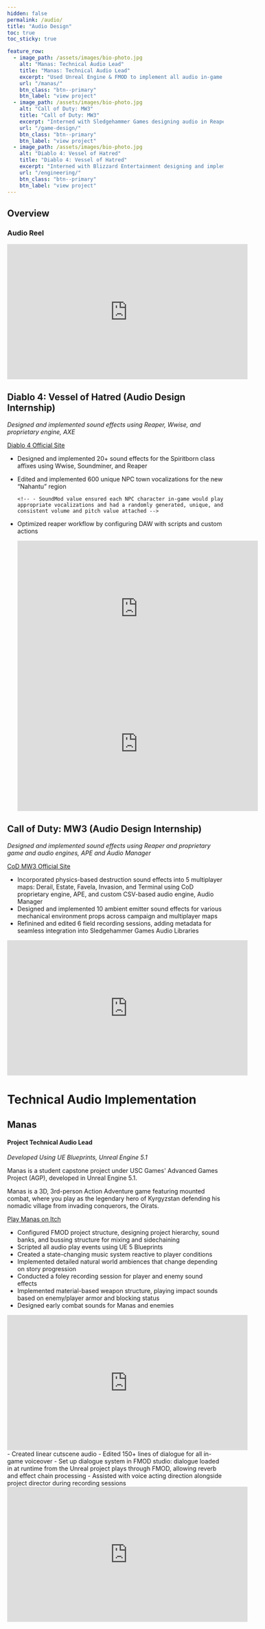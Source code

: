 ```yaml
---
hidden: false
permalink: /audio/
title: "Audio Design"
toc: true
toc_sticky: true

feature_row:
  - image_path: /assets/images/bio-photo.jpg
    alt: "Manas: Technical Audio Lead"
    title: "Manas: Technical Audio Lead"
    excerpt: "Used Unreal Engine & FMOD to implement all audio in-game."
    url: "/manas/"
    btn_class: "btn--primary"
    btn_label: "view project"
  - image_path: /assets/images/bio-photo.jpg
    alt: "Call of Duty: MW3"
    title: "Call of Duty: MW3"
    excerpt: "Interned with Sledgehammer Games designing audio in Reaper and implementing in CoD proprietary game engine."
    url: "/game-design/"
    btn_class: "btn--primary"
    btn_label: "view project"
  - image_path: /assets/images/bio-photo.jpg
    alt: "Diablo 4: Vessel of Hatred"
    title: "Diablo 4: Vessel of Hatred"
    excerpt: "Interned with Blizzard Entertainment designing and implementing audio in Wwise and proprietary game engine"
    url: "/engineering/"
    btn_class: "btn--primary"
    btn_label: "view project"      
---
```

<!-- # Audio Design -->
## Overview
### Audio Reel
<div>
<iframe width="560" height="315" src="https://www.youtube.com/embed/cKQH_X4-X-E?si=TnsQ5oN8cKXHToA2" title="YouTube video player" frameborder="0" allow="accelerometer; autoplay; clipboard-write; encrypted-media; gyroscope; picture-in-picture; web-share" referrerpolicy="strict-origin-when-cross-origin" allowfullscreen></iframe>
</div>

## Diablo 4: Vessel of Hatred (Audio Design Internship)

*Designed and implemented sound effects using Reaper, Wwise, and proprietary engine, AXE*

<div markdown="1">
  <a href="https://diablo4.blizzard.com/" class="btn btn--primary"><i class="fa-solid fa-snowflake"></i> Diablo 4 Official Site</a>
</div>

- Designed and implemented 20+ sound effects for the Spiritborn class affixes using Wwise, Soundminer, and Reaper
  <!--   - Aspect of Empowered Feathers  - Aspect of Recalling Feathers   -->
  <!-- - Plugins used:    - Waves    - Melda Productions    - S-Layer    - Padshop    - Reaper -->
- Edited and implemented 600 unique NPC town vocalizations for the new “Nahantu” region
    <!-- - Set up base random containers with volume and pitch modulation in Wwise -->
    <!-- - Utilized the Diablo 4 "SoundMod" system, associating a Wwise RTPC with unique actors in-game at runtime -->
      <!-- - SoundMod value ensured each NPC character in-game would play appropriate vocalizations and had a randomly generated, unique, and consistent volume and pitch value attached -->
- Optimized reaper workflow by configuring DAW with scripts and custom actions
  <!-- - Integrated the following plugins:     - NVK Tools    - SWS    - Repack -->

  <iframe width="560" height="315" src="https://www.youtube.com/embed/-iHuczxeRW0?si=r-8KIkEXcE2ow64n" title="YouTube video player" frameborder="0" allow="accelerometer; autoplay; clipboard-write; encrypted-media; gyroscope; picture-in-picture; web-share" referrerpolicy="strict-origin-when-cross-origin" allowfullscreen></iframe>

  <iframe width="560" height="315" src="https://www.youtube.com/embed/BVZ_O01bsFY?si=8FibOt9Lf99Ximv1" title="YouTube video player" frameborder="0" allow="accelerometer; autoplay; clipboard-write; encrypted-media; gyroscope; picture-in-picture; web-share" referrerpolicy="strict-origin-when-cross-origin" allowfullscreen></iframe>

<!-- <div style="display: flex; gap: 20px;"> -->
<!-- <div>
  <div>
    <h5>nahantu walla</h5>
    <video width="640" height="360" controls><source src="/assets/videos/nahantu_walla.mp4" type="video/mp4">Your browser does not support the video tag. You can download the video by
      <a href="/assets/videos/nahantu_walla.mp4">clicking here</a>.
    </video>
  </div>
      
  <div>
    <h5>spiritborn legendary eagle affixes</h5>
    <video width="640" height="360" controls><source src="/assets/videos/spiritborn_affixes.mp4" type="video/mp4">Your browser does not support the video tag. You can download the video by 
      <a href="/assets/videos/spiritborn_affixes.mp4">clicking here</a>.
    </video>
  </div>
</div> -->

## Call of Duty: MW3 (Audio Design Internship)
*Designed and implemented sound effects using Reaper and proprietary game and audio engines, APE and Audio Manager*

<div markdown="1">
  <a href="https://www.callofduty.com/modernwarfare3" class="btn btn--primary"><i class="fa-solid fa-gun"></i> CoD MW3 Official Site</a>
</div>

- Incorporated physics-based destruction sound effects into 5 multiplayer maps: Derail, Estate, Favela, Invasion, and Terminal using CoD proprietary engine, APE, and custom CSV-based audio engine, Audio Manager
  <!-- - Implemented in CoD proprietary engine, APE, and custom CSV-based audio engine, Audio Manager -->
  <!-- - Used knowledge of audio design fundamentals to make custom sound banks for each audio asset  -->
    <!-- - Configured audio asset sound banks, specifying parameters such as volume, pitch, fade, and bussing structures -->
    <!-- - Ensured efficient memory usage by reusing audio asset aliases across physics sounds, tightly trimming wav file tails, and reducing sounds to mono when stereo is unnecessary -->
- Designed and implemented 10 ambient emitter sound effects for various mechanical environment props across campaign and multiplayer maps
- Refinined and edited 6 field recording sessions, adding metadata for seamless integration into Sledgehammer Games Audio Libraries
<iframe width="560" height="315" src="https://www.youtube.com/embed/J7OQeF72Oik?si=2PzTYPSi_c6aQgZL" title="YouTube video player" frameborder="0" allow="accelerometer; autoplay; clipboard-write; encrypted-media; gyroscope; picture-in-picture; web-share" referrerpolicy="strict-origin-when-cross-origin" allowfullscreen></iframe>
<!-- <div style="display: flex; gap: 20px;"> -->
<!-- <div>
  <div>
    <h5>physics-based destructible environment objects</h5>
    <video width="640" height="360" controls><source src="/assets/videos/CoD_destructibles.mp4" type="video/mp4">Your browser does not support the video tag. You can download the video by
      <a href="/assets/videos/CoD_destructibles.mp4">clicking here</a>.
    </video>
  </div>
</div> -->

# Technical Audio Implementation
## Manas
#### Project Technical Audio Lead
*Developed Using UE Blueprints, Unreal Engine 5.1*

Manas is a student capstone project under USC Games' Advanced Games Project (AGP), developed in Unreal Engine 5.1.

Manas is a 3D, 3rd-person Action Adventure game featuring mounted combat, where you play as the legendary hero of Kyrgyzstan defending his nomadic village from invading conquerors, the Oirats.

<div markdown="1">
  <a href="https://uscgames.itch.io/manas" class="btn btn--primary"><i class="fa-brands fa-itch-io"></i> Play Manas on Itch</a>
</div>

- Configured FMOD project structure, designing project hierarchy, sound banks, and bussing structure for mixing and sidechaining
- Scripted all audio play events using UE 5 Blueprints
- Created a state-changing music system reactive to player conditions
- Implemented detailed natural world ambiences that change depending on story progression
- Conducted a foley recording session for player and enemy sound effects
- Implemented material-based weapon structure, playing impact sounds based on enemy/player armor and blocking status
- Designed early combat sounds for Manas and enemies
<iframe width="560" height="315" src="https://www.youtube.com/embed/vHO6T7LvVL8?si=JRYZdhE0UfFYZMEs" title="YouTube video player" frameborder="0" allow="accelerometer; autoplay; clipboard-write; encrypted-media; gyroscope; picture-in-picture; web-share" referrerpolicy="strict-origin-when-cross-origin" allowfullscreen></iframe>
- Created linear cutscene audio
- Edited 150+ lines of dialogue for all in-game voiceover
- Set up dialogue system in FMOD studio: dialogue loaded in at runtime from the Unreal project plays through FMOD, allowing reverb and effect chain processing
- Assisted with voice acting direction alongside project director during recording sessions
<iframe width="560" height="315" src="https://www.youtube.com/embed/wqtXwnrrxic?si=L286Quc5y9P_WDqU" title="YouTube video player" frameborder="0" allow="accelerometer; autoplay; clipboard-write; encrypted-media; gyroscope; picture-in-picture; web-share" referrerpolicy="strict-origin-when-cross-origin" allowfullscreen></iframe>
<!-- <div style="display: flex; gap: 20px;"> -->
<!-- <div>
  <div>
    <h5>manas audio design demonstration</h5>
    <video width="640" height="360" controls><source src="/assets/videos/manas_audio.mp4" type="video/mp4">Your browser does not support the video tag. You can download the video by
      <a href="/assets/videos/manas_audio.mp4">clicking here</a>.
    </video>
  </div>
</div> -->


<!-- # See More -->
<!-- {% include feature_row %} -->


